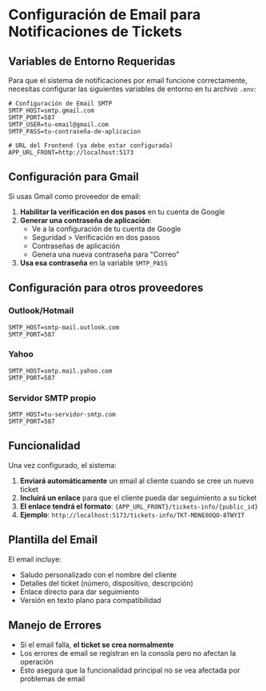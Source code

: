 # Configuración de Email para Notificaciones de Tickets

## Variables de Entorno Requeridas

Para que el sistema de notificaciones por email funcione correctamente, necesitas configurar las siguientes variables de entorno en tu archivo `.env`:

```env
# Configuración de Email SMTP
SMTP_HOST=smtp.gmail.com
SMTP_PORT=587
SMTP_USER=tu-email@gmail.com
SMTP_PASS=tu-contraseña-de-aplicacion

# URL del Frontend (ya debe estar configurada)
APP_URL_FRONT=http://localhost:5173
```

## Configuración para Gmail

Si usas Gmail como proveedor de email:

1. **Habilitar la verificación en dos pasos** en tu cuenta de Google
2. **Generar una contraseña de aplicación**:
   - Ve a la configuración de tu cuenta de Google
   - Seguridad > Verificación en dos pasos
   - Contraseñas de aplicación
   - Genera una nueva contraseña para "Correo"
3. **Usa esa contraseña** en la variable `SMTP_PASS`

## Configuración para otros proveedores

### Outlook/Hotmail

```env
SMTP_HOST=smtp-mail.outlook.com
SMTP_PORT=587
```

### Yahoo

```env
SMTP_HOST=smtp.mail.yahoo.com
SMTP_PORT=587
```

### Servidor SMTP propio

```env
SMTP_HOST=tu-servidor-smtp.com
SMTP_PORT=587
```

## Funcionalidad

Una vez configurado, el sistema:

1. **Enviará automáticamente** un email al cliente cuando se cree un nuevo ticket
2. **Incluirá un enlace** para que el cliente pueda dar seguimiento a su ticket
3. **El enlace tendrá el formato**: `{APP_URL_FRONT}/tickets-info/{public_id}`
4. **Ejemplo**: `http://localhost:5173/tickets-info/TKT-MDNE0OQO-8TWYIT`

## Plantilla del Email

El email incluye:

- Saludo personalizado con el nombre del cliente
- Detalles del ticket (número, dispositivo, descripción)
- Enlace directo para dar seguimiento
- Versión en texto plano para compatibilidad

## Manejo de Errores

- Si el email falla, **el ticket se crea normalmente**
- Los errores de email se registran en la consola pero no afectan la operación
- Esto asegura que la funcionalidad principal no se vea afectada por problemas de email

